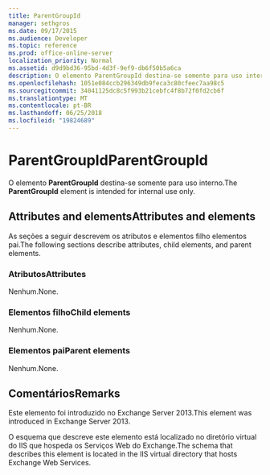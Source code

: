 ```yaml
---
title: ParentGroupId
manager: sethgros
ms.date: 09/17/2015
ms.audience: Developer
ms.topic: reference
ms.prod: office-online-server
localization_priority: Normal
ms.assetid: d9d9bd36-95bd-4d3f-9ef9-db6f50b5a6ca
description: O elemento ParentGroupId destina-se somente para uso interno.
ms.openlocfilehash: 1051e084ccb296349db9feca3c80cfeec7aa98c5
ms.sourcegitcommit: 34041125dc8c5f993b21cebfc4f8b72f0fd2cb6f
ms.translationtype: MT
ms.contentlocale: pt-BR
ms.lasthandoff: 06/25/2018
ms.locfileid: "19824689"
---
```

# <a name="parentgroupid"></a><span data-ttu-id="a7f52-103">ParentGroupId</span><span class="sxs-lookup"><span data-stu-id="a7f52-103">ParentGroupId</span></span>

<span data-ttu-id="a7f52-104">O elemento **ParentGroupId** destina-se somente para uso interno.</span><span class="sxs-lookup"><span data-stu-id="a7f52-104">The **ParentGroupId** element is intended for internal use only.</span></span> 

## <a name="attributes-and-elements"></a><span data-ttu-id="a7f52-105">Attributes and elements</span><span class="sxs-lookup"><span data-stu-id="a7f52-105">Attributes and elements</span></span>

<span data-ttu-id="a7f52-106">As seções a seguir descrevem os atributos e elementos filho elementos pai.</span><span class="sxs-lookup"><span data-stu-id="a7f52-106">The following sections describe attributes, child elements, and parent elements.</span></span>
  
### <a name="attributes"></a><span data-ttu-id="a7f52-107">Atributos</span><span class="sxs-lookup"><span data-stu-id="a7f52-107">Attributes</span></span>

<span data-ttu-id="a7f52-108">Nenhum.</span><span class="sxs-lookup"><span data-stu-id="a7f52-108">None.</span></span>
  
### <a name="child-elements"></a><span data-ttu-id="a7f52-109">Elementos filho</span><span class="sxs-lookup"><span data-stu-id="a7f52-109">Child elements</span></span>

<span data-ttu-id="a7f52-110">Nenhum.</span><span class="sxs-lookup"><span data-stu-id="a7f52-110">None.</span></span>
  
### <a name="parent-elements"></a><span data-ttu-id="a7f52-111">Elementos pai</span><span class="sxs-lookup"><span data-stu-id="a7f52-111">Parent elements</span></span>

<span data-ttu-id="a7f52-112">Nenhum.</span><span class="sxs-lookup"><span data-stu-id="a7f52-112">None.</span></span>
  
## <a name="remarks"></a><span data-ttu-id="a7f52-113">Comentários</span><span class="sxs-lookup"><span data-stu-id="a7f52-113">Remarks</span></span>

<span data-ttu-id="a7f52-114">Este elemento foi introduzido no Exchange Server 2013.</span><span class="sxs-lookup"><span data-stu-id="a7f52-114">This element was introduced in Exchange Server 2013.</span></span>
  
<span data-ttu-id="a7f52-115">O esquema que descreve este elemento está localizado no diretório virtual do IIS que hospeda os Serviços Web do Exchange.</span><span class="sxs-lookup"><span data-stu-id="a7f52-115">The schema that describes this element is located in the IIS virtual directory that hosts Exchange Web Services.</span></span>
  

